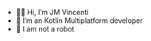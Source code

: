 - 🙋‍♂️ Hi, I’m JM Vincenti
- 🚀 I’m an Kotlin Multiplatform developer
- 🤖 I am not a robot

<!---
jmvincenti/jmvincenti is a ✨ special ✨ repository because its `README.md` (this file) appears on your GitHub profile.
You can click the Preview link to take a look at your changes.
--->
